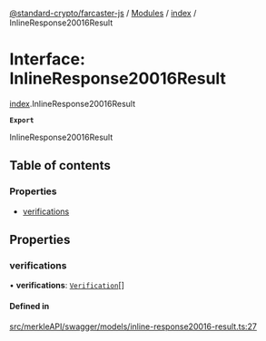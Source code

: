 [@standard-crypto/farcaster-js](../README.md) / [Modules](../modules.md) / [index](../modules/index.md) / InlineResponse20016Result

# Interface: InlineResponse20016Result

[index](../modules/index.md).InlineResponse20016Result

**`Export`**

InlineResponse20016Result

## Table of contents

### Properties

- [verifications](index.InlineResponse20016Result.md#verifications)

## Properties

### verifications

• **verifications**: [`Verification`](index.Verification.md)[]

#### Defined in

[src/merkleAPI/swagger/models/inline-response20016-result.ts:27](https://github.com/standard-crypto/farcaster-js/blob/main/src/merkleAPI/swagger/models/inline-response20016-result.ts#L27)
